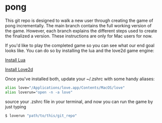 # pong

This git repo is designed to walk a new user through creating the game of pong incrementally.  The main branch contains the full working version of the game. However, each branch explains the different steps used to create the finalized a version.  These instructions are only for Mac users for now.

If you'd like to play the completed game so you can see what our end goal looks like.  You can do so by installing the lua and the love2d game engine:

[Install Lua](https://www.lua.org/start.html#installing) 

[Install Love2d](https://love2d.org/#download) 

Once you've installed both, update your ~/.zshrc with some handy aliases:

```bash
alias love="/Applications/love.app/Contents/MacOS/love"
alias loverun="open -n -a love"
```

source your .zshrc file in your terminal, and now you can run the game by just typing

```bash
$ loverun "path/to/this/git_repo"
```
